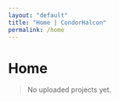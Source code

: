 ```yaml
---
layout: "default"
title: "Home | CondorHalcon"
permalink: /home
---
```


# Home
> No uploaded projects yet.
